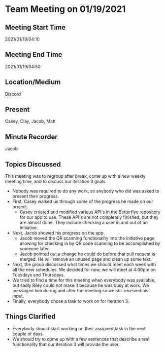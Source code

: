 # Team Meeting on 01/19/2021

## Meeting Start Time

2021/01/19/04:10

## Meeting End Time

2021/01/19/04:50

## Location/Medium

Discord

## Present

Casey, Clay, Jacob, Matt

## Minute Recorder

Jacob

## Topics Discussed

This meeting was to regroup after break, come up with a new weekly meeting time, and to discuss our iteration 3 goals.

- Nobody was required to do any work, so anybody who did was asked to present their progress.
- First, Casey walked us through some of the progress he made on our project.
  - Casey created and modified various API's in the Betterflye repository for our app to use. These API's are not completely finished, but they are almost done. They include checking a user in and out of an initiative.
- Next, Jacob showed his progress on the app.
  - Jacob moved the QR scanning functionality into the initiative page, allowing for checking in by QR code scanning to be accomplished by someone later.
  - Jacob pointed out a change he could do before that pull request is merged. He will remove an unused page and clean up some text.
- Next, the group discussed what times we should meet each week with all the new schedules. We decided for now, we will meet at 4:00pm on Tuesdays and Thursdays. 
- We tried to find a time for this meeting when everybody was available, but sadly Riley could not make it because he was busy at work. We messaged him during and after the meeting so we still received his input.
- Finally, everybody chose a task to work on for iteration 3.

## Things Clarified

- Everybody should start working on their assigned task in the next couple of days.
- We should try to come up with a few sentences that describe a real functionality that our iteration 3 will provide the user.